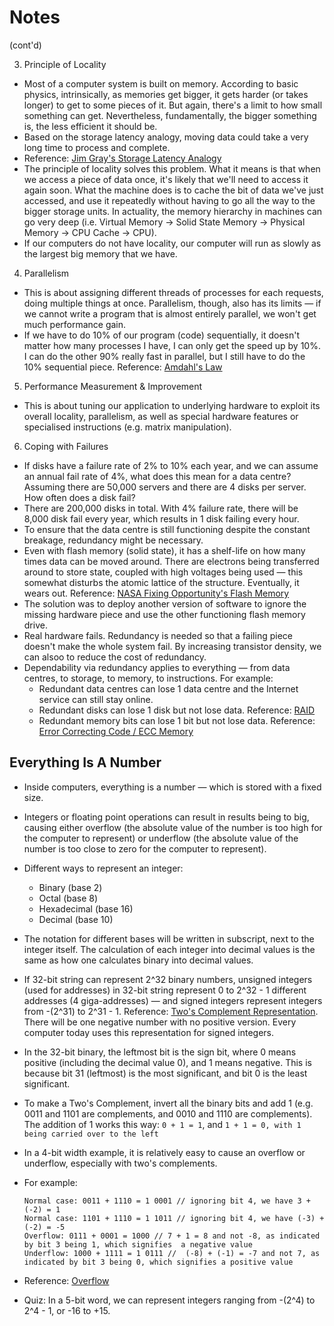 # Notes

(cont'd)

3. Principle of Locality

- Most of a computer system is built on memory. According to basic physics, intrinsically, as memories get bigger, it gets harder (or takes longer) to get to some pieces of it. But again, there's a limit to how small something can get. Nevertheless, fundamentally, the bigger something is, the less efficient it should be.
- Based on the storage latency analogy, moving data could take a very long time to process and complete.
- Reference: [Jim Gray's Storage Latency Analogy](https://blog.codinghorror.com/the-infinite-space-between-words/)
- The principle of locality solves this problem. What it means is that when we access a piece of data once, it's likely that we'll need to access it again soon. What the machine does is to cache the bit of data we've just accessed, and use it repeatedly without having to go all the way to the bigger storage units. In actuality, the memory hierarchy in machines can go very deep (i.e. Virtual Memory -> Solid State Memory -> Physical Memory -> CPU Cache -> CPU).
- If our computers do not have locality, our computer will run as slowly as the largest big memory that we have.

4. Parallelism

- This is about assigning different threads of processes for each requests, doing multiple things at once. Parallelism, though, also has its limits — if we cannot write a program that is almost entirely parallel, we won't get much performance gain.
- If we have to do 10% of our program (code) sequentially, it doesn't matter how many processes I have, I can only get the speed up by 10%. I can do the other 90% really fast in parallel, but I still have to do the 10% sequential piece.
  Reference: [Amdahl's Law](https://www.geeksforgeeks.org/computer-organization-amdahls-law-and-its-proof/)

5. Performance Measurement & Improvement

- This is about tuning our application to underlying hardware to exploit its overall locality, parallelism, as well as special hardware features or specialised instructions (e.g. matrix manipulation).

6. Coping with Failures

- If disks have a failure rate of 2% to 10% each year, and we can assume an annual fail rate of 4%, what does this mean for a data centre? Assuming there are 50,000 servers and there are 4 disks per server. How often does a disk fail?
- There are 200,000 disks in total. With 4% failure rate, there will be 8,000 disk fail every year, which results in 1 disk failing every hour.
- To ensure that the data centre is still functioning despite the constant breakage, redundancy might be necessary.
- Even with flash memory (solid state), it has a shelf-life on how many times data can be moved around. There are electrons being transferred around to store state, coupled with high voltages being used — this somewhat disturbs the atomic lattice of the structure. Eventually, it wears out. Reference: [NASA Fixing Opportunity's Flash Memory](https://www.neweggbusiness.com/smartbuyer/awesome/good-run-nasas-mars-rover-tells-us-ssd-life/)
- The solution was to deploy another version of software to ignore the missing hardware piece and use the other functioning flash memory drive.
- Real hardware fails. Redundancy is needed so that a failing piece doesn't make the whole system fail. By increasing transistor density, we can alsoo to reduce the cost of redundancy.
- Dependability via redundancy applies to everything — from data centres, to storage, to memory, to instructions. For example:
  - Redundant data centres can lose 1 data centre and the Internet service can still stay online.
  - Redundant disks can lose 1 disk but not lose data. Reference: [RAID](https://access.redhat.com/documentation/en-US/Red_Hat_Enterprise_Linux/4/html/System_Administration_Guide/Redundant_Array_of_Independent_Disks_RAID.html)
  - Redundant memory bits can lose 1 bit but not lose data. Reference: [Error Correcting Code / ECC Memory](https://blog.codinghorror.com/to-ecc-or-not-to-ecc/)

## Everything Is A Number

- Inside computers, everything is a number — which is stored with a fixed size.
- Integers or floating point operations can result in results being to big, causing either overflow (the absolute value of the number is too high for the computer to represent) or underflow (the absolute value of the number is too close to zero for the computer to represent).
- Different ways to represent an integer:
  - Binary (base 2)
  - Octal (base 8)
  - Hexadecimal (base 16)
  - Decimal (base 10)
- The notation for different bases will be written in subscript, next to the integer itself. The calculation of each integer into decimal values is the same as how one calculates binary into decimal values.
- If 32-bit string can represent 2^32 binary numbers, unsigned integers (used for addresses) in 32-bit string represent 0 to 2^32 - 1 different addresses (4 giga-addresses) — and signed integers represent integers from -(2^31) to 2^31 - 1. Reference: [Two's Complement Representation](https://www.cs.cornell.edu/~tomf/notes/cps104/twoscomp.html). There will be one negative number with no positive version. Every computer today uses this representation for signed integers.
- In the 32-bit binary, the leftmost bit is the sign bit, where 0 means positive (including the decimal value 0), and 1 means negative. This is because bit 31 (leftmost) is the most significant, and bit 0 is the least significant.
- To make a Two's Complement, invert all the binary bits and add 1 (e.g. 0011 and 1101 are complements, and 0010 and 1110 are complements). The addition of 1 works this way:
  `0 + 1 = 1`, and `1 + 1 = 0, with 1 being carried over to the left`
- In a 4-bit width example, it is relatively easy to cause an overflow or underflow, especially with two's complements.
- For example:

  ```Normal case: 0011 + 0010 = 0101 // or 3 + 2 = 5
  Normal case: 0011 + 1110 = 1 0001 // ignoring bit 4, we have 3 + (-2) = 1
  Normal case: 1101 + 1110 = 1 1011 // ignoring bit 4, we have (-3) + (-2) = -5
  Overflow: 0111 + 0001 = 1000 // 7 + 1 = 8 and not -8, as indicated by bit 3 being 1, which signifies  a negative value
  Underflow: 1000 + 1111 = 1 0111 //  (-8) + (-1) = -7 and not 7, as indicated by bit 3 being 0, which signifies a positive value
  ```

- Reference: [Overflow](https://www.geeksforgeeks.org/binary-number-system-overflow-in-arithmetic-addition/)

- Quiz: In a 5-bit word, we can represent integers ranging from -(2^4) to 2^4 - 1, or -16 to +15.

<!-- Next lecture: https://archive.org/details/ucberkeley_webcast_mZgoX-yLqxM -->

